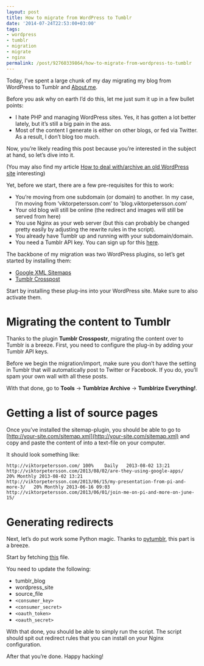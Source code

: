 ```yaml
---
layout: post
title: How to migrate from WordPress to Tumblr
date: '2014-07-24T22:53:00+03:00'
tags:
- wordpress
- tumblr
- migration
- migrate
- nginx
permalink: /post/92760339864/how-to-migrate-from-wordpress-to-tumblr
---
```

Today, I’ve spent a large chunk of my day migrating my blog from WordPress to Tumblr and [About.me](http://about.me/vpetersson).

Before you ask why on earth I’d do this, let me just sum it up in a few bullet points:

*   I hate PHP and managing WordPress sites. Yes, it has gotten a lot better lately, but it’s still a big pain in the ass.
*   Most of the content I generate is either on other blogs, or fed via Twitter. As a result, I don’t blog too much.

Now, you’re likely reading this post because you’re interested in the subject at hand, so let’s dive into it.

(You may also find my article [How to deal with/archive an old WordPress site](/post/104338402244/how-to-deal-with-archive-an-old-wordpress-site) interesting)

Yet, before we start, there are a few pre-requisites for this to work:

*   You’re moving from one subdomain (or domain) to another. In my case, I’m moving from ‘viktorpetersson.com’ to 'blog.viktorpetersson.com’
*   Your old blog will still be online (the redirect and images will still be served from here)
*   You use Nginx as your web server (but this can probably be changed pretty easily by adjusting the rewrite rules in the script).
*   You already have Tumblr up and running with your subdomain/domain.
*   You need a Tumblr API key. You can sign up for this [here](https://api.tumblr.com/console).

The backbone of my migration was two WordPress plugins, so let’s get started by installing them:

*   [Google XML Sitemaps](http://www.arnebrachhold.de/redir/sitemap-home/)
*   [Tumblr Crosspost](https://github.com/meitar/tumblr-crosspostr/#readme)

Start by installing these plug-ins into your WordPress site. Make sure to also activate them.

Migrating the content to Tumblr
===============================

Thanks to the plugin **Tumblr Crosspostr**, migrating the content over to Tumblr is a breeze. First, you need to configure the plug-in by adding your Tumblr API keys.

Before we begin the migration/import, make sure you don’t have the setting in Tumblr that will automatically post to Twitter or Facebook. If you do, you’ll spam your own wall with all these posts.

With that done, go to **Tools** -\> **Tumblrize Archive** -\> **Tumblrize Everything!**.

Getting a list of source pages
==============================

Once you’ve installed the sitemap-plugin, you should be able to go to [http://your-site.com/sitemap.xml](http://your-site.com/sitemap.xml) and copy and paste the content of into a text-file on your computer.

It should look something like:

    http://viktorpetersson.com/ 100%    Daily   2013-08-02 13:21
    http://viktorpetersson.com/2013/08/02/are-they-using-google-apps/   20% Monthly 2013-08-02 13:21
    http://viktorpetersson.com/2013/06/15/my-presentation-from-pi-and-more-3/   20% Monthly 2013-06-16 09:03
    http://viktorpetersson.com/2013/06/01/join-me-on-pi-and-more-on-june-15/
    

Generating redirects
====================

Next, let’s do put work some Python magic. Thanks to [pytumblr](https://github.com/tumblr/pytumblr), this part is a breeze.

Start by fetching [this](https://gist.github.com/vpetersson/83da37e80702078e7775) file.

You need to update the following:

*   tumblr_blog
*   wordpress_site
*   source_file
*   `<consumer_key>`
*   `<consumer_secret>`
*   `<oauth_token>`
*   `<oauth_secret>`

With that done, you should be able to simply run the script. The script should spit out redirect rules that you can install on your Nginx configuration.

After that you’re done. Happy hacking!
